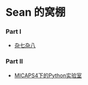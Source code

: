 # Sean 的窝棚

### Part I

* [杂七杂八](/测试部分/SUMMARY.md)


### Part II

* [MICAPS4下的Python实验室](/M4Python/README.md)



